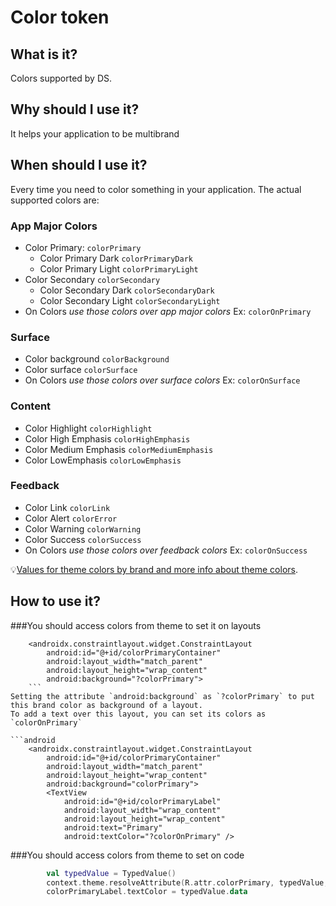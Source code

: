 # Color token

## What is it?
Colors supported by DS.

## Why should I use it?
It helps your application to be multibrand

## When should I use it?
Every time you need to color something in your application.
The actual supported colors are:

### App Major Colors
- Color Primary: `colorPrimary`
   - Color Primary Dark `colorPrimaryDark`
   - Color Primary Light `colorPrimaryLight`
- Color Secondary `colorSecondary`
   - Color Secondary Dark `colorSecondaryDark`
   - Color Secondary Light `colorSecondaryLight`
- On Colors
_use those colors over app major colors_
Ex: `colorOnPrimary`

### Surface
- Color background `colorBackground`
- Color surface `colorSurface`
- On Colors
_use those colors over surface colors_
Ex: `colorOnSurface`

### Content
- Color Highlight `colorHighlight`
- Color High Emphasis `colorHighEmphasis`
- Color Medium Emphasis `colorMediumEmphasis`
- Color LowEmphasis `colorLowEmphasis`

### Feedback
- Color Link `colorLink`
- Color Alert `colorError`
- Color Warning `colorWarning`
- Color Success `colorSuccess`
- On Colors
_use those colors over feedback colors_
Ex: `colorOnSuccess`

💡[Values for theme colors by brand and more info about theme colors](https://zeroheight.com/08f80f4e1/p/79d8b0--colors).

## How to use it?
###You should access colors from theme to set it on layouts

```android
    <androidx.constraintlayout.widget.ConstraintLayout
        android:id="@+id/colorPrimaryContainer"
        android:layout_width="match_parent"
        android:layout_height="wrap_content"
        android:background="?colorPrimary">
    ```
Setting the attribute `android:background` as `?colorPrimary` to put this brand color as background of a layout.
To add a text over this layout, you can set its colors as `colorOnPrimary`

```android
    <androidx.constraintlayout.widget.ConstraintLayout
        android:id="@+id/colorPrimaryContainer"
        android:layout_width="match_parent"
        android:layout_height="wrap_content"
        android:background="colorPrimary">
        <TextView
            android:id="@+id/colorPrimaryLabel"
            android:layout_width="wrap_content"
            android:layout_height="wrap_content"
            android:text="Primary"
            android:textColor="?colorOnPrimary" />
```

###You should access colors from theme to set on code
```kotlin
        val typedValue = TypedValue()
        context.theme.resolveAttribute(R.attr.colorPrimary, typedValue, true)
        colorPrimaryLabel.textColor = typedValue.data
```
